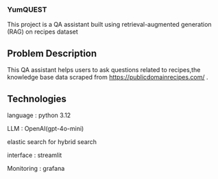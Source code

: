 ### YumQUEST
This project is a QA assistant built using retrieval-augmented generation (RAG) on recipes dataset

## Problem Description
This QA assistant helps users to ask questions related to recipes,the knowledge base data scraped from https://publicdomainrecipes.com/ .

## Technologies 
language : python 3.12

LLM : OpenAI(gpt-4o-mini)

elastic search for hybrid search

interface : streamlit

Monitoring : grafana
